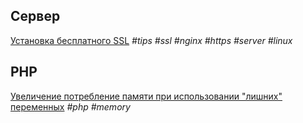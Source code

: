 ## Сервер
[Установка бесплатного SSL](page/instruction-nginx-ssl-free.md) _#tips #ssl #nginx #https #server #linux_

## PHP
[Увеличение потребление памяти при использовании "лишних" переменных](page/php_memory_consumption_variables) _#php #memory_